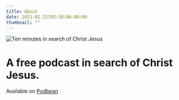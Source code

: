 ```yaml
---
title: About
date: 2021-02-21T05:18:00-00:00
thumbnail: ""
---
```

![Ten minutes in search of Christ Jesus](/images/uploads/bible-in-ten-animation.gif "Ten minutes in search of Christ Jesus")

# A free podcast in search of Christ Jesus.

Available on <a href="https://bibleinten.podbean.com/">Podbean</a>